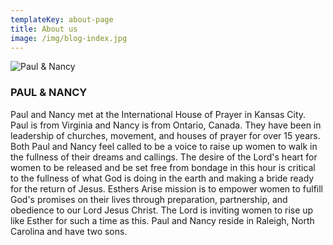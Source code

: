 ```yaml
---
templateKey: about-page
title: About us
image: /img/blog-index.jpg
---
```

![Paul & Nancy](/img/paulandnancy.jpg "Paul & Nancy")

### PAUL & NANCY

Paul and Nancy met at the International House of Prayer in Kansas City. Paul is from Virginia and Nancy is from Ontario, Canada. They have been in leadership of churches, movement, and houses of prayer for over 15 years.   Both Paul and Nancy feel called to be a voice to raise up women to walk in the fullness of their dreams and callings. The desire of the Lord's heart for women to be released and be set free from bondage in this hour is critical to the fullness of what God is doing in the earth and making a bride ready for the return of Jesus.   Esthers Arise mission is to empower women to fulfill God's promises on their lives through preparation, partnership, and obedience to our Lord Jesus Christ.  The Lord is inviting women to rise up like Esther for such a time as this.   Paul and Nancy reside in Raleigh, North Carolina and have two sons.
